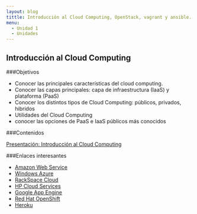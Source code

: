 ```yaml
---
layout: blog
tittle: Introducción al Cloud Computing, OpenStack, vagrant y ansible. 
menu:
  - Unidad 1
  - Unidades
---
```

## Introducción al Cloud Computing

###Objetivos
* Conocer las principales características del cloud computing.
* Conocer las capas principales: capa de infraestructura (IaaS) y plataforma (PaaS)
* Conocer los distintos tipos de Cloud Computing: públicos, privados, hibridos
* Utilidades del Cloud Computing 
* conocer las opciones de PaaS e IaaS públicos más conocidos

###Contenidos

[Presentación: Introducción al Cloud Computing](presentacion)

###Enlaces interesantes

* [Amazon Web Service](http://aws.amazon.com/es/)
* [Windows Azure](http://www.windowsazure.com/)
* [RackSpace Cloud](http://www.rackspace.com/cloud/)
* [HP Cloud Services](https://www.hpcloud.com/)
* [Google App Engine](https://developers.google.com/appengine/)
* [Red Hat OpenShift](https://www.openshift.com/)
* [Heroku](http://www.heroku.com/)

